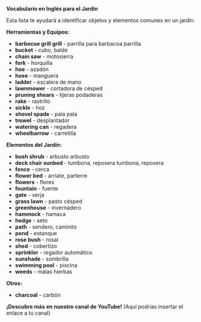 

**Vocabulario en Inglés para el Jardín**

Esta lista te ayudará a identificar objetos y elementos comunes en un jardín.

**Herramientas y Equipos:**

*   **barbecue grill   grill** - parrilla para barbacoa   parrilla
*   **bucket** - cubo, balde
*   **chain saw** - motosierra
*   **fork** - horquilla
*   **hoe** - azadón
*   **hose** - manguera
*   **ladder** - escalera de mano
*   **lawnmower** - cortadora de césped
*   **pruning shears** - tijeras podaderas
*   **rake** - rastrillo
*   **sickle** - hoz
*   **shovel   spade** - pala   pala
*   **trowel** - desplantador
*   **watering can** - regadera
*   **wheelbarrow** - carretilla

**Elementos del Jardín:**

*   **bush   shrub** - arbusto   arbusto
*   **deck chair   sunbed** - tumbona, reposera   tumbona, reposera
*   **fence** - cerca
*   **flower bed** - arriate, parterre
*   **flowers** - flores
*   **fountain** - fuente
*   **gate** - verja
*   **grass   lawn** - pasto   césped
*   **greenhouse** - invernadero
*   **hammock** - hamaca
*   **hedge** - seto
*   **path** - sendero, caminito
*   **pond** - estanque
*   **rose bush** - rosal
*   **shed** - cobertizo
*   **sprinkler** - regador automático
*   **sunshade** - sombrilla
*   **swimming pool** - piscina
*   **weeds** - malas hierbas

**Otros:**

*   **charcoal** - carbón

**¡Descubre más en nuestro canal de YouTube!** (Aquí podrías insertar el enlace a tu canal)


